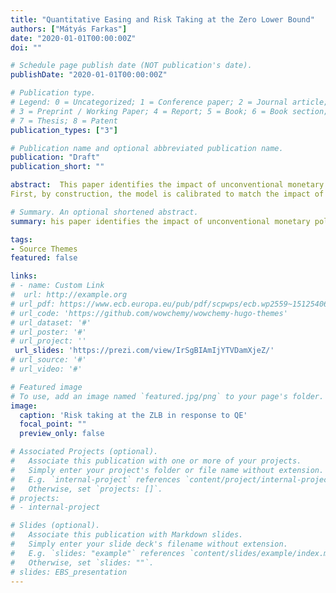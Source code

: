 ```yaml
---
title: "Quantitative Easing and Risk Taking at the Zero Lower Bound"
authors: ["Mátyás Farkas"]
date: "2020-01-01T00:00:00Z"
doi: ""

# Schedule page publish date (NOT publication's date).
publishDate: "2020-01-01T00:00:00Z"

# Publication type.
# Legend: 0 = Uncategorized; 1 = Conference paper; 2 = Journal article;
# 3 = Preprint / Working Paper; 4 = Report; 5 = Book; 6 = Book section;
# 7 = Thesis; 8 = Patent
publication_types: ["3"]

# Publication name and optional abbreviated publication name.
publication: "Draft"
publication_short: ""

abstract:  This paper identifies the impact of unconventional monetary policy using narrative sign restrictions and assesses its merits at the zero lower bound (ZLB) in a calibrated DSGE with endogenous riskiness driven financial frictions and counter-cyclical bank capital regulation.  In the empirical section the impact of unconventional monetary policy of the ECB is identified using narrative sign restrictions. Then I present a theoretical model to capture quantitative easing (QE) in a DSGE model  featuring an occasionally binding zero lower bound and counter-cyclical macroprudential policy. I calibrate the model using optimal simple rules for both monetary and macroprudential policy.  The model is closed by specifying feedback rules both for monetary and macroprudential policy with coefficients derived by an optimal simple rule problem. Solving the model for optimal coefficient provides a first validation of the the model since, optimal coefficients fit both historical Taylor-rule coeffcients as well as the Basel III type of counter-cyclical regulation. Finally, the model is used to assess QE’s merits in presence of endogenous risk taking and optimal counter-cyclical bank leverage regulation. The model successfully captures two channels of QE, the signalling and bank capital relief.
First, by construction, the model is calibrated to match the impact of QE - due to an earlier and smoother transition from the ZLB to normal times implied yields drop and inflation expectations increase. Second, it predicts that QE shifts the return distribution in favor of banks. The model explains why optimal counter-cyclical macroprudential policy should be reconsidered in light of unconventional policy. Simulations show that in absence of QE excessive risk taking at the ZLB is present. They also indicate that concerns of QE driven endogenous risk taking are unwarranted.

# Summary. An optional shortened abstract.
summary: his paper identifies the impact of unconventional monetary policy using narrative sign restrictions and assesses its merits at the zero lower bound (ZLB) in a calibrated DSGE with endogenous riskiness driven financial frictions and counter-cyclical bank capital regulation. It finds that overall riskiness of the banking sector declines, as signalling adn bank capital relief channels dominate the increased risk taking of banks in response to QE.

tags:
- Source Themes
featured: false

links:
# - name: Custom Link
#  url: http://example.org
# url_pdf: https://www.ecb.europa.eu/pub/pdf/scpwps/ecb.wp2559~15125406fd.en.pdf?4bf9f2baccb8cc4659b796a8e491185c
# url_code: 'https://github.com/wowchemy/wowchemy-hugo-themes'
# url_dataset: '#'
# url_poster: '#'
# url_project: ''
 url_slides: 'https://prezi.com/view/IrSgBIAmIjYTVDamXjeZ/'
# url_source: '#'
# url_video: '#'

# Featured image
# To use, add an image named `featured.jpg/png` to your page's folder. 
image:
  caption: 'Risk taking at the ZLB in response to QE'
  focal_point: ""
  preview_only: false

# Associated Projects (optional).
#   Associate this publication with one or more of your projects.
#   Simply enter your project's folder or file name without extension.
#   E.g. `internal-project` references `content/project/internal-project/index.md`.
#   Otherwise, set `projects: []`.
# projects:
# - internal-project

# Slides (optional).
#   Associate this publication with Markdown slides.
#   Simply enter your slide deck's filename without extension.
#   E.g. `slides: "example"` references `content/slides/example/index.md`.
#   Otherwise, set `slides: ""`.
# slides: EBS_presentation
---
```


